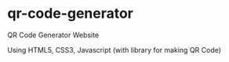 # qr-code-generator
 QR Code Generator Website

 Using HTML5, CSS3, Javascript (with library for making QR Code)
